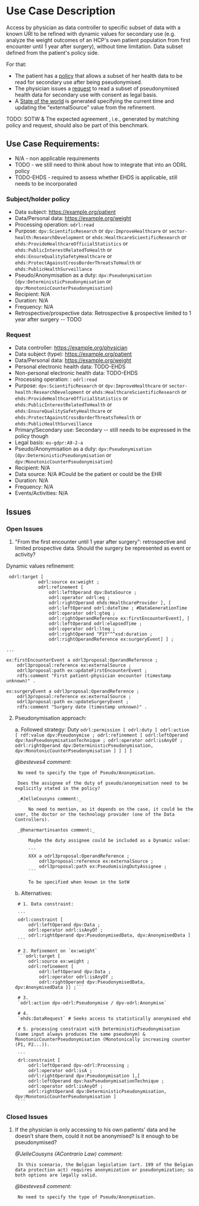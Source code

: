 # Use Case Description

Access by physician as data controller to specific subset of data with a known URI to be refined with dynamic values for secondary use (e.g. analyze the weight outcomes of an HCP's own patient population from first encounter until 1 year after surgery), without time limitation. Data subset defined from the patient's policy side.

For that:
- The patient has a [policy](policy-11.ttl) that allows a subset of her health data to be read for secondary use after being pseudonymised.
- The physician issues a [request](request-11.ttl) to read a subset of pseudonymised health data for secondary use with consent as legal basis.
- A [State of the world](sotw-11.ttl) is generated specifying the current time and updating the "externalSource" value from the refinement.

TODO: SOTW & The expected agreement , i.e., generated by matching policy and request, should also be part of this benchmark.

## Use Case Requirements:

- N/A - non applicable requirements
- TODO - we still need to think about how to integrate that into an ODRL policy
- TODO-EHDS - required to assess whether EHDS is applicable, still needs to be incorporated 

### Subject/holder policy

- Data subject: <https://example.org/patient>
- Data/Personal data: <https://example.org/weight>
- Processing operation: `odrl:read`
- Purpose: `dpv:ScientificResearch` or `dpv:ImproveHealthcare` or `sector-health:ResearchDevelopment` or `ehds:HealthcareScientificResearch` or `ehds:ProvideHealthcareOfficialStatistics` or `ehds:PublicInterestRelatedToHealth` or `ehds:EnsureQualitySafetyHealthcare` or `ehds:ProtectAgainstCrossBorderThreatsToHealth` or `ehds:PublicHealthSurveillance` 
- Pseudo/Anonymisation as a duty: `dpv:Pseudonymisation` (`dpv:DeterministicPseudonymisation` or `dpv:MonotonicCounterPseudonymisation`)
- Recipient: N/A
- Duration: N/A
- Frequency: N/A
- Retrospective/prospective data: Retrospective & prospective limited to 1 year after surgery -- TODO

### Request

- Data controller: <https://example.org/physician>
- Data subject (type): <https://example.org/patient>
- Data/Personal data: <https://example.org/weight>
- Personal electronic health data: TODO-EHDS
- Non-personal electronic health data: TODO-EHDS
- Processing operation: : `odrl:read`
- Purpose: `dpv:ScientificResearch` or `dpv:ImproveHealthcare` or `sector-health:ResearchDevelopment` or `ehds:HealthcareScientificResearch` or `ehds:ProvideHealthcareOfficialStatistics` or `ehds:PublicInterestRelatedToHealth` or `ehds:EnsureQualitySafetyHealthcare` or `ehds:ProtectAgainstCrossBorderThreatsToHealth` or `ehds:PublicHealthSurveillance` 
- Primary/Secondary use: Secondary -- still needs to be expressed in the policy though
- Legal basis: `eu-gdpr:A9-2-a`
- Pseudo/Anonymisation as a duty: `dpv:Pseudonymisation` (`dpv:DeterministicPseudonymisation` or `dpv:MonotonicCounterPseudonymisation`)
- Recipient: N/A
- Data source: N/A #Could be the patient or could be the EHR
- Duration: N/A
- Frequency: N/A
- Events/Activities: N/A

## Issues
### Open Issues

1. "From the first encounter until 1 year after surgery": retrospective and limited prospective data. Should the surgery be represented as event or activity?

Dynamic values refinement:
```
 odrl:target [
            odrl:source ex:weight ; 
            odrl:refinement [
                odrl:leftOperand dpv:DataSource ;
                odrl:operator odrl:eq ;
                odrl:rightOperand ehds:HealthcareProvider ], [
                odrl:leftOperand odrl:dateTime ; #DataGenerationTime
                odrl:operator odrl:gteq ;
                odrl:rightOperandReference ex:firstEncounterEvent], [
                odrl:leftOperand odrl:elapsedTime ; 
                odrl:operator odrl:lteq ;
                odrl:rightOperand "P1Y"^^xsd:duration ;
                odrl:rightOperandReference ex:surgeryEvent] ] ;

...

ex:firstEncounterEvent a odrl3proposal:OperandReference ;
    odrl3proposal:reference ex:externalSource ;
    odrl3proposal:path ex:updateFirstEncounterEvent ;
    rdfs:comment "First patient-physician encounter (timestamp unknown)" .

ex:surgeryEvent a odrl3proposal:OperandReference ;
    odrl3proposal:reference ex:externalSource ;
    odrl3proposal:path ex:updateSurgeryEvent ;
    rdfs:comment "Surgery date (timestamp unknown)" .
```

2. Pseudonymisation approach:

    a. Followed strategy: Duty 
        ```
        odrl:permission [
            odrl:duty [
                odrl:action [
                    rdf:value dpv:Pseudonymise ;
                    odrl:refinement [
                        odrl:leftOperand dpv:hasPseudonymisationTechnique ;
                        odrl:operator odrl:isAnyOf ;
                        odrl:rightOperand dpv:DeterministicPseudonymisation, dpv:MonotonicCounterPseudonymisation ] ] ] ]
        ```

    _@besteves4 comment:_

        No need to specify the type of Pseudo/Anonymisation.

        Does the assignee of the duty of pseudo/anonymisation need to be explicitly stated in the policy?

        _#JelleCousyns comment:_

            No need to mention, as it depends on the case, it could be the user, the doctor or the technology provider (one of the Data Controllers). 

        _@henarmartinsantos comment:_

            Maybe the duty assignee could be included as a Dynamic value: 
            
            ```
            XXX a odrl3proposal:OperandReference ;
                odrl3proposal:reference ex:externalSource ;
                odrl3proposal:path ex:PseudomisingDutyAssignee ;
            ```

            To be specified when known in the SotW
            
    b. Alternatives:
            
        # 1. Data constraint:

        ```
        odrl:constraint [
            odrl:leftOperand dpv:Data ;
            odrl:operator odrl:isAnyOf ;
            odrl:rightOperand dpv:PseudonymisedData, dpv:AnonymisedData ]
        ```

        # 2. Refinement on `ex:weight`
        ```odrl:target [
            odrl:source ex:weight ;
            odrl:refinement [
                odrl:leftOperand dpv:Data ;
                odrl:operator odrl:isAnyOf ;
                odrl:rightOperand dpv:PseudonymisedData, dpv:AnonymisedData ]] ;```

        # 3. 
        `odrl:action dpv-odrl:Pseudonymise / dpv-odrl:Anonymise`

        # 4. 
        `ehds:DataRequest` # Seeks access to statistically anonymised ehd

        # 5. processing constraint with DeterministicPseudonymisation (same input always produces the same pseudonym) & MonotonicCounterPseudonymisation (Monotonically increasing counter (P1, P2...)).

        ```
        drl:constraint [
            odrl:leftOperand dpv-odrl:Processing ;
            odrl:operator odrl:isA ;
            odrl:rightOperand dpv:Pseudonymisation ],[
            odrl:leftOperand dpv:hasPseudonymisationTechnique ;
            odrl:operator odrl:isAnyOf ;
            odrl:rightOperand dpv:DeterministicPseudonymisation, dpv:MonotonicCounterPseudonymisation ]
        ```

### Closed Issues

1. If the physician is only accessing to his own patients' data and he doesn't share them, could it not be anonymised? Is it enough to be pseudonymised?

    _@JelleCousyns (AContrario Law) comment:_

        In this scenario, the Belgian legislation (art. 199 of the Belgian data protection act) requires anonymization or pseudonymization; so both options are legally valid. 
    
    _@besteves4 comment:_

        No need to specify the type of Pseudo/Anonymisation.

